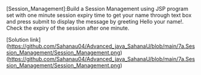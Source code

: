 [Session_Management]:Build a Session Management using JSP program set with one minute session expiry time to get
your name through text box and press submit to display the message by greeting Hello your name!.
Check the expiry of the session after one minute.

[Solution link]
(https://github.com/Sahanau04/Advanced_java_SahanaU/blob/main/7a.Session_Management/Session_Management.png)
(https://github.com/Sahanau04/Advanced_java_SahanaU/blob/main/7a.Session_Management/Session_Management.png)
